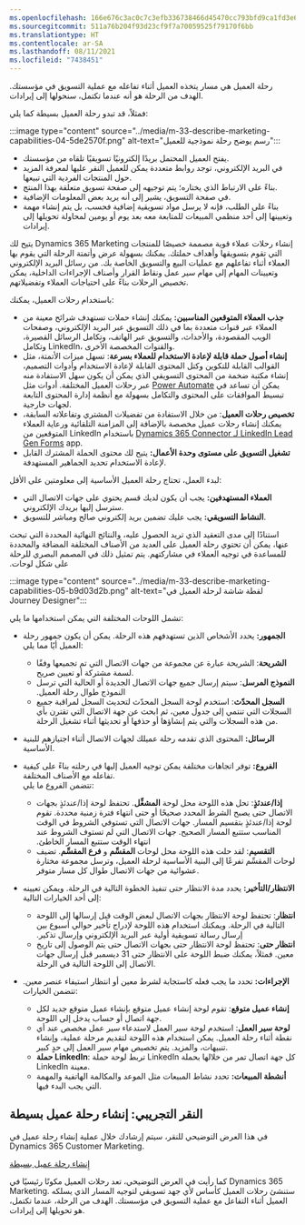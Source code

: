 ```yaml
---
ms.openlocfilehash: 166e676c3ac0c7c3efb336738466d45470cc793bfd9ca1fd3e613e136db4d10b
ms.sourcegitcommit: 511a76b204f93d23cf9f7a70059525f79170f6bb
ms.translationtype: HT
ms.contentlocale: ar-SA
ms.lasthandoff: 08/11/2021
ms.locfileid: "7438451"
---
```

رحلة العميل هي مسار يتخذه العميل أثناء تفاعله مع عملية التسويق في مؤسستك. الهدف من الرحلة هو أنه عندما تكتمل، سنحولها إلى إيرادات.

فمثلاً، قد تبدو رحلة العميل بسيطة كما يلي:

:::image type="content" source="../media/m-33-describe-marketing-capabilities-04-5de2570f.png" alt-text="رسم يوضح رحلة نموذجية للعميل":::


 -  يفتح العميل المحتمل بريدًا إلكترونيًا تسويقيًا تلقاه من مؤسستك.
 -  في البريد الإلكتروني، توجد روابط متعددة يمكن للعميل النقر عليها لمعرفة المزيد حول المنتجات الفردية التي تبيعها.
 -  بناءً على الارتباط الذي يختاره؛ يتم توجيهه إلى صفحة تسويق متعلقة بهذا المنتج.
 -  في صفحة التسويق، يشير إلى أنه يريد بعض المعلومات الإضافية.
 -  بناءً على الطلب، فإنه لا يرسل مواد تسويقية إضافية فحسب، بل يتم إنشاء مهمة وتعيينها إلى أحد منظمي المبيعات للمتابعة معه بعد يوم أو يومين لمحاولة تحويلها إلى إيرادات.

يتيح لك Dynamics 365 Marketing إنشاء رحلات عملاء قوية مصممة خصيصًا للمنتجات التي تقوم بتسويقها وأهداف حملتك. يمكنك بسهولة عرض وأتمتة الرحلة التي يقوم بها العملاء أثناء تفاعلهم مع عمليات البيع والتسويق الخاصة بك. من رسائل البريد الإلكتروني وتعيينات المهام إلى مهام سير عمل ونقاط القرار وأصناف الإجراءات الداخلية، يمكن تخصيص الرحلات بناءً على احتياجات العملاء وتفضيلاتهم.

باستخدام رحلات العميل، يمكنك:

 -  **جذب العملاء المتوقعين المناسبين:** يمكنك إنشاء حملات تستهدف شرائح معينة من العملاء عبر قنوات متعددة بما في ذلك التسويق عبر البريد الإلكتروني، وصفحات الويب المقصودة، والأحداث، والتسويق عبر الهاتف، وتكامل الرسائل القصيرة، وتكامل LinkedIn، والقنوات المخصصة الأخرى.
 -  **إنشاء أصول حملة قابلة لإعادة الاستخدام للعملاء بسرعة**: تسهل ميزات الأتمتة، مثل القوالب القابلة للتكوين وكتل المحتوى القابلة لإعادة الاستخدام وأدوات التصميم، إنشاء مكتبة ضخمة من المحتوى التسويقي الذي يمكن أن يكون سهل الاستفادة منه عبر رحلات العميل المختلفة. أدوات مثل [Power Automate](https://flow.microsoft.com/) يمكن أن تساعد في تبسيط الموافقات على المحتوى والتكامل بسهولة مع أنظمة إدارة المحتوى التابعة لجهات خارجية.
 -  **تخصيص رحلات العميل**: من خلال الاستفادة من تفضيلات المشتري وتفاعلاته السابقة، يمكنك إنشاء رحلات عميل مخصصة بالإضافة إلى المزامنة التلقائية ورعاية العملاء المتوقعين من LinkedIn باستخدام [Dynamics 365 Connector لـ LinkedIn Lead Gen Forms](https://appsource.microsoft.com/product/dynamics-365/mscrm.dd228afa-64e7-4c9f-92ad-77e7f1334547?src=dynamics365website) app.
 -  **تشغيل التسويق على مستوى وحدة الأعمال:** يتيح لك محتوى الحملة المشترك القابل لإعادة الاستخدام تحديد الجماهير المستهدفة.

لبدء العمل، تحتاج رحلة العميل الأساسية إلى معلومتين على الأقل:

 -  **العملاء المستهدفين:** يجب أن يكون لديك قسم يحتوي على جهات الاتصال التي سترسل إليها بريدك الإلكتروني.
 -  **النشاط التسويقي:** يجب عليك تضمين بريد إلكتروني صالح ومباشر للتسويق.

استنادًا إلى مدى التعقيد الذي تريد الحصول عليه، والنتائج النهائية المحددة التي تبحث عنها، يمكن أن تحتوي رحلة العميل على العديد من الأصناف المختلفة المضافة والمحددة للمساعدة في توجيه العملاء في مشاركتهم. يتم تمثيل ذلك في المصمم البصري للرحلة على شكل ‏‫لوحات.

:::image type="content" source="../media/m-33-describe-marketing-capabilities-05-b9d03d2b.png" alt-text="لقطة شاشة لرحلة العميل في Journey Designer":::


تشمل اللوحات المختلفة التي يمكن استخدامها ما يلي:

 -  **الجمهور:** يحدد الأشخاص الذين تستهدفهم هذه الرحلة. يمكن أن يكون جمهور رحلة العميل أيًا مما يلي:
    
     -  **الشريحة**: الشريحة عبارة عن مجموعة من جهات الاتصال التي تم تجميعها وفقًا لسمة مشتركة أو تعيين صريح.
     -  **‏‫النموذج المرسل**: سيتم إرسال جميع جهات الاتصال الجديدة أو الحالية التي ترسل النموذج طوال رحلة العميل.
     -  **السجل المحدّث**: استخدم لوحة السجل المحدّث لتحديث السجل لمراقبة جميع السجلات التي تنتمي إلى جدول معين، ثم ابحث عن جهة الاتصال التي تقترن بأي من هذه السجلات والتي يتم إنشاؤها أو حذفها أو تحديثها أثناء تشغيل الرحلة.
 -  **الرسائل:** المحتوى الذي تقدمه رحلة عميلك لجهات الاتصال أثناء اجتيازهم للبنية الأساسية.
 -  **الفروع:** توفر اتجاهات مختلفة يمكن توجيه العميل إليها في رحلته بناءً على كيفية تفاعله مع الأصناف المختلفة.<br>تتضمن الفروع ما يلي:
    
     -  **‏‫إذا/عندئذٍ‬**: تحل هذه اللوحة محل لوحة **‏‫المشغِّل**. تحتفظ لوحة إذا/عندئذٍ بجهات الاتصال حتى يصبح الشرط المحدد صحيحًا أو حتى انتهاء فترة زمنية محددة. تقوم لوحة إذا/عندئذٍ بتقسيم المسار. جهات الاتصال التي تستوفي الشروط في الوقت المناسب ستتبع المسار الصحيح. جهات الاتصال التي لم تستوف الشروط عند انتهاء الوقت ستتبع المسار الخاطئ.
     -  **التقسيم**: لقد حلت هذه اللوحة محل لوحات **المقسِّم** و **فرع المقسِّم**. تضيف لوحات المقسِّم تفرعًا إلى البنية الأساسية لرحلة العميل، وترسل مجموعة مختارة عشوائية من جهات الاتصال طوال كل مسار متوفر.
 -  **‏‫الانتظار/التأخير‬:** يحدد مدة الانتظار حتى تنفيذ الخطوة التالية في الرحلة. ويمكن تعيينه إلى أحد الخيارات التالية:
    
     -  **‏‫انتظار**: تحتفظ لوحة الانتظار بجهات الاتصال لبعض الوقت قبل إرسالها إلى اللوحة التالية في الرحلة. ويمكنك استخدام هذه اللوحة لإدراج تأخير حوالي أسبوع بين إرسال رسالة تسويقية أولية عبر البريد الإلكتروني وإرسال تذكير.
     -  **انتظار حتى**: تحتفظ لوحة الانتظار حتى بجهات الاتصال حتى يتم الوصول إلى تاريخ معين. فمثلاً، يمكنك ضبط اللوحة على الانتظار حتى 31 ديسمبر قبل إرسال جهات الاتصال إلى اللوحة التالية في الرحلة.
 -  **الإجراءات:** تحدد ما يجب فعله كاستجابة لشرط معين أو انتظار استيفاء عنصر معين. تتضمن الخيارات:
    
     -  **إنشاء عميل متوقع**: تقوم لوحة إنشاء عميل متوقع بإنشاء عميل متوقع جديد لكل جهة اتصال أو حساب يدخل إلى اللوحة.
     -  **لوحة سير العمل**: استخدم لوحة سير العمل لاستدعاء سير عمل مخصص عند أي نقطة أثناء رحلة العميل. يمكن استخدام هذه اللوحة لتقديم مرحلة عملية، وإنشاء تنبيهات، والمزيد. يتم تخصيص مهام سير العمل إلى حدٍ كبير.
     -  **حملة LinkedIn**: تربط لوحة حملة LinkedIn كل جهة اتصال تمر من خلالها بحملة LinkedIn معينة.
     -  **أنشطة المبيعات:** تحدد نشاط المبيعات مثل الموعد والمكالمة الهاتفية والمهمة التي يجب البدء فيها.

## <a name="demo-click-through-create-a-simple-customer-journey"></a>‏‫النقر التجريبي: إنشاء رحلة عميل بسيطة

في هذا العرض التوضيحي للنقر، سيتم إرشادك خلال عملية إنشاء رحلة عميل في Dynamics 365 Customer Marketing.

[إِنشاء رحلة عميل بسيطة](https://edxinteractivepage.blob.core.windows.net/edxpages/mb-910/MB910-LP-MKTING-M3-CJ/index.html?azure-portal=true)

كما رأيت في العرض التوضيحي، تعد رحلات العميل مكونًا رئيسيًا في Dynamics 365 Marketing. ستنشئ رحلات العميل كأساس لأي جهد تسويقي لتوجيه المسار الذي يسلكه العميل أثناء التفاعل مع عملية التسويق في مؤسستك. الهدف من الرحلة، عندما تكتمل، هو تحويلها إلى إيرادات.
